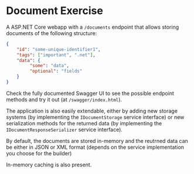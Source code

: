 # Document Exercise

A ASP.NET Core webapp with a `/documents` endpoint that allows storing documents of the following structure:
```json
{
    "id": "some-unique-identifier1",
    "tags": ["important", ".net"],
    "data": {
         "some": "data",
         "optional": "fields"
    }
}
```

Check the fully documented Swagger UI to see the possible endpoint methods and try it out (at `/swagger/index.html`).

The application is also easily extendable, either by adding new storage systems
(by implementing the `IDocumentStorage` service interface) or new serialization methods for the returned data
(by implementing the `IDocumentResponseSerializer` service interface).

By default, the documents are stored in-memory and the reutrned data can be either in JSON or XML format (depends
on the service implementation you choose for the builder)

In-memory caching is also present.
